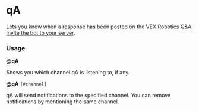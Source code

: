 # qA
Lets you know when a response has been posted on the VEX Robotics Q&amp;A. [Invite the bot to your server](https://discord.com/api/oauth2/authorize?client_id=728411099652816897&permissions=19456&scope=bot).

### Usage
**@qA**

Shows you which channel qA is listening to, if any.

**@qA** `[#channel]`

qA will send notifications to the specified channel. You can remove notifications by mentioning the same channel.
